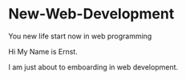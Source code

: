 # New-Web-Development
You new life start now in web programming

Hi My Name is Ernst.

I am just about to emboarding in web development.
